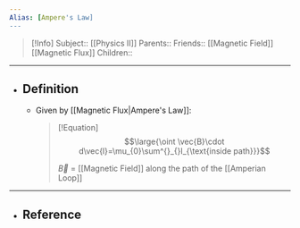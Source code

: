 ```yaml
---
Alias: [Ampere's Law]
---
```

> [!Info]
> Subject:: [[Physics II]]
> Parents:: 
> Friends:: [[Magnetic Field]] [[Magnetic Flux]]
> Children:: 
---
- ## Definition
	- Given by [[Magnetic Flux|Ampere's Law]]:
	  > [!Equation]
	  > $$\large{\oint \vec{B}\cdot d\vec{l}=\mu_{0}\sum^{}_{}I_{\text{inside path}}}$$
	  > 
	  > $\vec{B}$ = [[Magnetic Field]] along the path of the [[Amperian Loop]]
---
- ## Reference